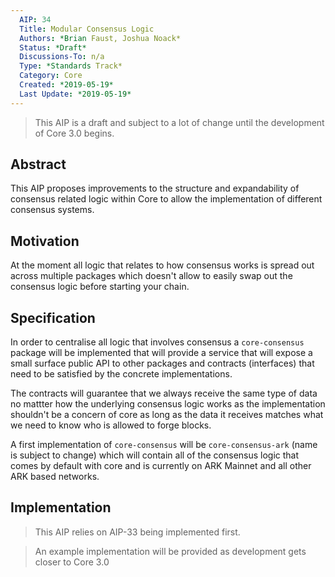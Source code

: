 ```yaml
---
  AIP: 34
  Title: Modular Consensus Logic
  Authors: *Brian Faust, Joshua Noack*
  Status: *Draft*
  Discussions-To: n/a
  Type: *Standards Track*
  Category: Core
  Created: *2019-05-19*
  Last Update: *2019-05-19*
---
```


> This AIP is a draft and subject to a lot of change until the development of Core 3.0 begins.

## Abstract

This AIP proposes improvements to the structure and expandability of consensus related logic within Core to allow the implementation of different consensus systems.

## Motivation

At the moment all logic that relates to how consensus works is spread out across multiple packages which doesn't allow to easily swap out the consensus logic before starting your chain.

## Specification

In order to centralise all logic that involves consensus a `core-consensus` package will be implemented that will provide a service that will expose a small surface public API to other packages and contracts (interfaces) that need to be satisfied by the concrete implementations.

The contracts will guarantee that we always receive the same type of data no mattter how the underlying consensus logic works as the implementation shouldn't be a concern of core as long as the data it receives matches what we need to know who is allowed to forge blocks.

A first implementation of `core-consensus` will be `core-consensus-ark` (name is subject to change) which will contain all of the consensus logic that comes by default with core and is currently on ARK Mainnet and all other ARK based networks.

## Implementation

> This AIP relies on AIP-33 being implemented first.

> An example implementation will be provided as development gets closer to Core 3.0
